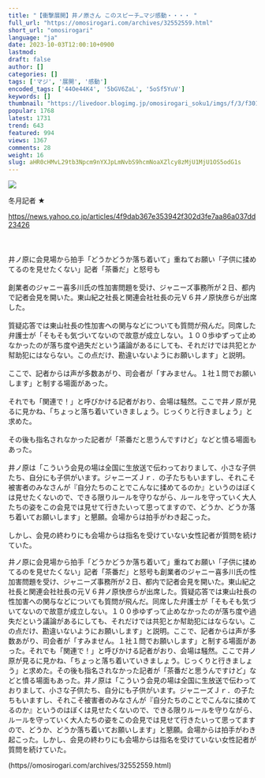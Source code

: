 ```yaml
---
title: "【衝撃展開】井ノ原さん このスピーチ…マジ感動・・・・ "
full_url: "https://omosirogari.com/archives/32552559.html"
short_url: "omosirogari"
language: "ja"
date: 2023-10-03T12:00:10+0900
lastmod: 
draft: false
author: []
categories: []
tags: ['マジ', '展開', '感動']
encoded_tags: ['44Oe44K4', '5bGV6ZaL', '5oSf5YuV']
keywords: []
thumbnail: "https://livedoor.blogimg.jp/omosirogari_soku1/imgs/f/3/f301881a.jpg"
popular: 1768
latest: 1731
trend: 643
featured: 994
views: 1367
comments: 28
weight: 16
slug: aHR0cHMvL29tb3Npcm9nYXJpLmNvbS9hcmNoaXZlcy8zMjU1MjU1OS5odG1s
---
```


![](https://livedoor.blogimg.jp/omosirogari_soku1/imgs/f/3/f301881a.jpg)

<div><p>冬月記者 ★ </p><a target='_blank' href='https//news.yahoo.co.jp/articles/4f9dab367e353942f302d3fe7aa86a037dd23426'>https//news.yahoo.co.jp/articles/4f9dab367e353942f302d3fe7aa86a037dd23426</a> <br> <br> <br> <br> 井ノ原に会見場から拍手「どうかどうか落ち着いて」重ねてお願い「子供に揉めてるのを見せたくない」記者「茶番だ」と怒号も <br> <br> 創業者のジャニー喜多川氏の性加害問題を受け、ジャニーズ事務所が２日、都内で記者会見を開いた。東山紀之社長と関連会社社長の元Ｖ６井ノ原快彦らが出席した。 <br> <br> 質疑応答では東山社長の性加害への関与などについても質問が飛んだ。同席した弁護士が「そもそも気づいてないので故意が成立しない。１００歩ゆずって止めなかったのが落ち度や過失だという議論があるにしても、それだけでは共犯とか幇助犯にはならない。この点だけ、勘違いないようにお願いします」と説明。 <br> <br> ここで、記者からは声が多数あがり、司会者が「すみません。１社１問でお願いします」と制する場面があった。 <br> <br> それでも「関連で！」と呼びかける記者がおり、会場は騒然。ここで井ノ原が見るに見かね、「ちょっと落ち着いていきましょう。じっくりと行きましょう」と求めた。 <br> <br> その後も指名されなかった記者が「茶番だと思うんですけど」などと憤る場面もあった。 <br> <br> 井ノ原は「こういう会見の場は全国に生放送で伝わっておりまして、小さな子供たち、自分にも子供がいます。ジャニーズＪｒ．の子たちもいますし、それこそ被害者のみなさんが『自分たちのことでこんなに揉めてるのか』というのはぼくは見せたくないので、できる限りルールを守りながら、ルールを守っていく大人たちの姿をこの会見では見せて行きたいって思ってますので、どうか、どうか落ち着いてお願いします」と懇願。会場からは拍手がわき起こった。 <br> <br> しかし、会見の終わりにも会場からは指名を受けていない女性記者が質問を続けていた。 <p>井ノ原に会見場から拍手「どうかどうか落ち着いて」重ねてお願い「子供に揉めてるのを見せたくない」記者「茶番だ」と怒号も創業者のジャニー喜多川氏の性加害問題を受け、ジャニーズ事務所が２日、都内で記者会見を開いた。東山紀之社長と関連会社社長の元Ｖ６井ノ原快彦らが出席した。質疑応答では東山社長の性加害への関与などについても質問が飛んだ。同席した弁護士が「そもそも気づいてないので故意が成立しない。１００歩ゆずって止めなかったのが落ち度や過失だという議論があるにしても、それだけでは共犯とか幇助犯にはならない。この点だけ、勘違いないようにお願いします」と説明。ここで、記者からは声が多数あがり、司会者が「すみません。１社１問でお願いします」と制する場面があった。それでも「関連で！」と呼びかける記者がおり、会場は騒然。ここで井ノ原が見るに見かね、「ちょっと落ち着いていきましょう。じっくりと行きましょう」と求めた。その後も指名されなかった記者が「茶番だと思うんですけど」などと憤る場面もあった。井ノ原は「こういう会見の場は全国に生放送で伝わっておりまして、小さな子供たち、自分にも子供がいます。ジャニーズＪｒ．の子たちもいますし、それこそ被害者のみなさんが『自分たちのことでこんなに揉めてるのか』というのはぼくは見せたくないので、できる限りルールを守りながら、ルールを守っていく大人たちの姿をこの会見では見せて行きたいって思ってますので、どうか、どうか落ち着いてお願いします」と懇願。会場からは拍手がわき起こった。しかし、会見の終わりにも会場からは指名を受けていない女性記者が質問を続けていた。</p></div>

(https//omosirogari.com/archives/32552559.html)
